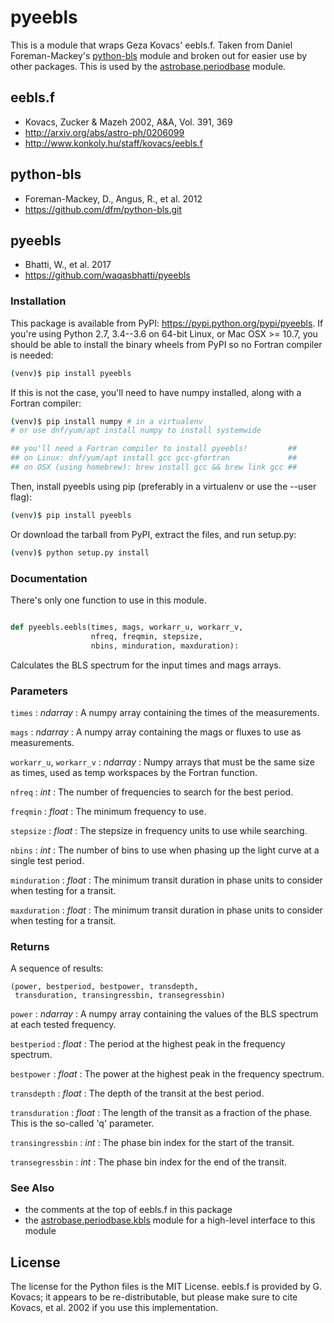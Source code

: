 # pyeebls

This is a module that wraps Geza Kovacs' eebls.f. Taken from Daniel
Foreman-Mackey's [python-bls](https://github.com/dfm/python-bls.git)
module and broken out for easier use by other packages. This is used by the
[astrobase.periodbase](https://github.com/waqasbhatti/astrobase/tree/master/astrobase/periodbase) module.

## eebls.f

- Kovacs, Zucker & Mazeh 2002, A&A, Vol. 391, 369
- http://arxiv.org/abs/astro-ph/0206099
- http://www.konkoly.hu/staff/kovacs/eebls.f

## python-bls

- Foreman-Mackey, D., Angus, R., et al. 2012
- https://github.com/dfm/python-bls.git

## pyeebls

- Bhatti, W., et al. 2017
- https://github.com/waqasbhatti/pyeebls

### Installation

This package is available from PyPI: https://pypi.python.org/pypi/pyeebls. If
you're using Python 2.7, 3.4--3.6 on 64-bit Linux, or Mac OSX >= 10.7, you
should be able to install the binary wheels from PyPI so no Fortran compiler is
needed:

```bash
(venv)$ pip install pyeebls
```

If this is not the case, you'll need to have numpy installed, along with a
Fortran compiler:

```bash
(venv)$ pip install numpy # in a virtualenv
# or use dnf/yum/apt install numpy to install systemwide

## you'll need a Fortran compiler to install pyeebls!         ##
## on Linux: dnf/yum/apt install gcc gcc-gfortran             ##
## on OSX (using homebrew): brew install gcc && brew link gcc ##
```

Then, install pyeebls using pip (preferably in a virtualenv or use the --user
flag):

```bash
(venv)$ pip install pyeebls
```

Or download the tarball from PyPI, extract the files, and run setup.py:

```bash
(venv)$ python setup.py install
```


### Documentation

There's only one function to use in this module.

```python

def pyeebls.eebls(times, mags, workarr_u, workarr_v,
                  nfreq, freqmin, stepsize,
                  nbins, minduration, maxduration):
```
Calculates the BLS spectrum for the input times and mags arrays.

### Parameters

`times` : *ndarray* :
        A numpy array containing the times of the measurements.

`mags` : *ndarray* :
        A numpy array containing the mags or fluxes to use as measurements.

`workarr_u`, `workarr_v` : *ndarray* :
        Numpy arrays that must be the same size as times, used as temp
        workspaces by the Fortran function.

`nfreq` : *int* :
        The number of frequencies to search for the best period.

`freqmin` : *float* :
        The minimum frequency to use.

`stepsize` : *float* :
        The stepsize in frequency units to use while searching.

`nbins` : *int* :
        The number of bins to use when phasing up the light curve at a
        single test period.

`minduration` : *float* :
        The minimum transit duration in phase units to consider when testing for
        a transit.

`maxduration` : *float* :
        The minimum transit duration in phase units to consider when testing for
        a transit.


### Returns

A sequence of results:

```
(power, bestperiod, bestpower, transdepth,
 transduration, transingressbin, transegressbin)
```

`power` : *ndarray* :
        A numpy array containing the values of the BLS spectrum at each tested
        frequency.

`bestperiod` : *float* :
        The period at the highest peak in the frequency spectrum.

`bestpower` : *float* :
        The power at the highest peak in the frequency spectrum.

`transdepth` : *float* :
        The depth of the transit at the best period.

`transduration` : *float* :
        The length of the transit as a fraction of the phase. This is the
        so-called 'q' parameter.

`transingressbin` : *int* :
        The phase bin index for the start of the transit.

`transegressbin` : *int* :
        The phase bin index for the end of the transit.


### See Also

- the comments at the top of eebls.f in this package
- the [astrobase.periodbase.kbls](https://github.com/waqasbhatti/astrobase/blob/master/astrobase/periodbase/kbls.py) module for a high-level interface to this module


## License

The license for the Python files is the MIT License. eebls.f is provided by
G. Kovacs; it appears to be re-distributable, but please make sure to cite
Kovacs, et al. 2002 if you use this implementation.

